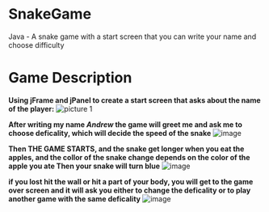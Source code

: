 # SnakeGame
Java - A snake game with a start screen that you can write your name and choose difficulty


# Game Description 
**Using jFrame and jPanel to create a start screen that asks about the name of the player:**
![picture 1](https://user-images.githubusercontent.com/97995173/212979265-8d865f1b-2992-42fc-bfd2-f1ce57898bbd.PNG)

**After writing my name _Andrew_ the game will greet me and ask me to choose deficality, which will decide the speed of the snake**
![image](https://user-images.githubusercontent.com/97995173/212979824-007f8b1d-0186-4051-ac41-f927ee127861.png)

**Then THE GAME STARTS, and the snake get longer when you eat the apples, and the collor of the snake change depends on the color of the apple you ate
Then your snake will turn blue**
![image](https://user-images.githubusercontent.com/97995173/212980064-d91f3138-f833-464b-bda1-8bf6c143e303.png)

**if you lost hit the wall or hit a part of your body, you will get to the game over screen and it will ask you either to change the deficality or to play another game with the same deficality**
![image](https://user-images.githubusercontent.com/97995173/212981815-404cb75b-4bc5-42e4-8814-0ba2e41fcb0a.png)



